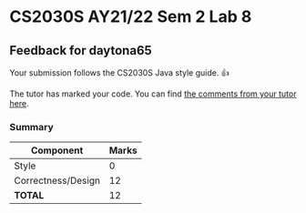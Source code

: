 # CS2030S AY21/22 Sem 2 Lab 8
## Feedback for daytona65
Your submission follows the CS2030S Java style guide. :+1:

The tutor has marked your code. You can find [the comments from your tutor here](https://www.github.com/nus-cs2030s-2122-s2/lab8-daytona65/commit/63b1a0c0a9af783a67acb5d44eb44ba24e92dcc2).
### Summary

| Component | Marks |
|-----------|-------|
| Style | 0 |
| Correctness/Design | 12 |
| **TOTAL** | 12 |

